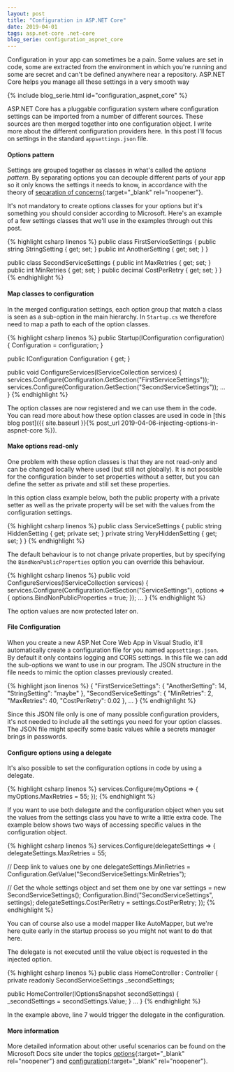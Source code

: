 ```yaml
---
layout: post
title: "Configuration in ASP.NET Core"
date: 2019-04-01
tags: asp.net-core .net-core
blog_serie: configuration_aspnet_core
---
```


<p class="intro"><span class="dropcap">C</span>onfiguration in your app can sometimes be a pain. Some values are set in code, some are extracted from the environment in which you're running and some are secret and can't be defined anywhere near a repository. ASP.NET Core helps you manage all these settings in a very smooth way</p>

{%
  include blog_serie.html
  id="configuration_aspnet_core"
%}

ASP.NET Core has a pluggable configuration system where configuration settings can be imported from a number of different sources. These sources are then merged together into one configuration object. I write more about the different configuration providers here. In this post I'll focus on settings in the standard <code class="code">appsettings.json</code> file.

#### Options pattern

Settings are grouped together as classes in what's called the <i>options pattern</i>. By separating options you can decouple different parts of your app so it only knows the settings it needs to know, in accordance with the theory of [separation of concerns](https://en.wikipedia.org/wiki/Separation_of_concerns){:target="_blank" rel="noopener"}.

It's not mandatory to create options classes for your options but it's something you should consider according to Microsoft. Here's an example of a few settings classes that we'll use in the examples through out this post.

{% highlight csharp linenos %}
public class FirstServiceSettings
{
  public string StringSetting { get; set; }
  public int AnotherSetting { get; set; }
}

public class SecondServiceSettings
{
  public int MaxRetries { get; set; }
  public int MinRetries { get; set; }
  public decimal CostPerRetry { get; set; }
}
{% endhighlight %}

#### Map classes to configuration

In the merged configuration settings, each option group that match a class is seen as a sub-option in the main hierarchy. In <code class="code">Startup.cs</code> we therefore need to map a path to each of the option classes.

{% highlight csharp linenos %}
public Startup(IConfiguration configuration)
{
  Configuration = configuration;
}

public IConfiguration Configuration { get; }

public void ConfigureServices(IServiceCollection services)
{
  services.Configure<FirstServiceSettings>(Configuration.GetSection("FirstServiceSettings"));
  services.Configure<SecondServiceSettings>(Configuration.GetSection("SecondServiceSettings"));
  ...
}
{% endhighlight %}

The option classes are now registered and we can use them in the code. You can read more about how these option classes are used in code in [this blog post]({{ site.baseurl }}{% post_url 2019-04-06-injecting-options-in-aspnet-core %}).

#### Make options read-only

One problem with these option classes is that they are not read-only and can be changed locally where used (but still not globally). It is not possible for the configuration binder to set properties without a setter, but you can define the setter as private and still set these properties.

In this option class example below, both the public property with a private setter as well as the private property will be set with the values from the configuration settings.

{% highlight csharp linenos %}
public class ServiceSettings
{
  public string HiddenSetting { get; private set; }
  private string VeryHiddenSetting { get; set; }
}
{% endhighlight %}

The default behaviour is to not change private properties, but by specifying the <code class="code">BindNonPublicProperties</code> option you can override this behaviour.

{% highlight csharp linenos %}
public void ConfigureServices(IServiceCollection services)
{
  services.Configure<ServiceSettings>(Configuration.GetSection("ServiceSettings"), options =>
  {
      options.BindNonPublicProperties = true;
  });
  ...
}
{% endhighlight %}

The option values are now protected later on.

#### File Configuration

When you create a new ASP.Net Core Web App in Visual Studio, it'll automatically create a configuration file for you named <code class="code">appsettings.json</code>. By default it only contains logging and CORS settings. In this file we can add the sub-options we want to use in our program. The JSON structure in the file needs to mimic the option classes previously created.

{% highlight json linenos %}
{
  "FirstServiceSettings": {
    "AnotherSetting": 14,
    "StringSetting": "maybe"
  },
  "SecondServiceSettings": {
    "MinRetries": 2,
    "MaxRetries": 40,
    "CostPerRetry": 0.02
  },
  ...
}
{% endhighlight %}

Since this JSON file only is one of many possible configuration providers, it's not needed to include all the settings you need for your option classes. The JSON file might specify some basic values while a secrets manager brings in passwords.

#### Configure options using a delegate

It's also possible to set the configuration options in code by using a delegate. 

{% highlight csharp linenos %}
services.Configure<SecondServiceSettings>(myOptions =>
{
    myOptions.MaxRetries = 55;
});
{% endhighlight %}

If you want to use both delegate and the configuration object when you set the values from the settings class you have to write a little extra code. The example below shows two ways of accessing specific values in the configuration object.

{% highlight csharp linenos %}
services.Configure<SecondServiceSettings>(delegateSettings => 
{
  delegateSettings.MaxRetries = 55;

  // Deep link to values one by one
  delegateSettings.MinRetries = Configuration.GetValue<int>("SecondServiceSettings:MinRetries");

  // Get the whole settings object and set them one by one
  var settings = new SecondServiceSettings();
  Configuration.Bind("SecondServiceSettings", settings);
  delegateSettings.CostPerRetry = settings.CostPerRetry;
});
{% endhighlight %}

You can of course also use a model mapper like AutoMapper, but we're here quite early in the startup process so you might not want to do that here.

The delegate is not executed until the value object is requested in the injected option.

{% highlight csharp linenos %}
public class HomeController : Controller
{
  private readonly SecondServiceSettings _secondSettings;

  public HomeController(IOptionsSnapshot<SecondServiceSettings> secondSettings)
  {
      _secondSettings = secondSettings.Value;
  }
  ...
}
{% endhighlight %}

In the example above, line 7 would trigger the delegate in the configuration.

#### More information

More detailed information about other useful scenarios can be found on the Microsoft Docs site under the topics [options](https://docs.microsoft.com/en-us/aspnet/core/fundamentals/configuration/options?view=aspnetcore-2.2){:target="_blank" rel="noopener"} and [configuration](https://docs.microsoft.com/en-gb/aspnet/core/fundamentals/configuration/index?view=aspnetcore-2.2){:target="_blank" rel="noopener"}.